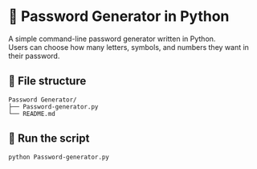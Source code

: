 # 🔐 Password Generator in Python
A simple command-line password generator written in Python.  
Users can choose how many letters, symbols, and numbers they want in their password.


## 📁 File structure
```text
Password Generator/
├── Password-generator.py
└── README.md
```
## 📜 Run the script
```bash
python Password-generator.py
```

